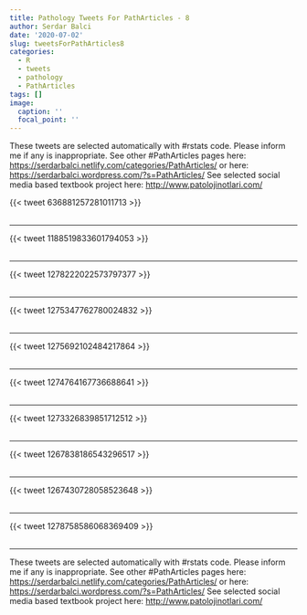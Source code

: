 ```yaml
---
title: Pathology Tweets For PathArticles - 8
author: Serdar Balci
date: '2020-07-02'
slug: tweetsForPathArticles8
categories:
  - R
  - tweets
  - pathology
  - PathArticles
tags: []
image:
  caption: ''
  focal_point: ''
---
```



These tweets are selected automatically with #rstats code. Please inform me if any is inappropriate.
See other #PathArticles pages here: https://serdarbalci.netlify.com/categories/PathArticles/  or here: https://serdarbalci.wordpress.com/?s=PathArticles/ 
See selected social media based textbook project here: http://www.patolojinotlari.com/

{{< tweet 636881257281011713 >}}
<br>
<br>
<hr>
{{< tweet 1188519833601794053 >}}
<br>
<br>
<hr>
{{< tweet 1278222022573797377 >}}
<br>
<br>
<hr>
{{< tweet 1275347762780024832 >}}
<br>
<br>
<hr>
{{< tweet 1275692102484217864 >}}
<br>
<br>
<hr>
{{< tweet 1274764167736688641 >}}
<br>
<br>
<hr>
{{< tweet 1273326839851712512 >}}
<br>
<br>
<hr>
{{< tweet 1267838186543296517 >}}
<br>
<br>
<hr>
{{< tweet 1267430728058523648 >}}
<br>
<br>
<hr>
{{< tweet 1278758586068369409 >}}
<br>
<br>
<hr>


These tweets are selected automatically with #rstats code. Please inform me if any is inappropriate.
See other #PathArticles pages here: https://serdarbalci.netlify.com/categories/PathArticles/  or here: https://serdarbalci.wordpress.com/?s=PathArticles/ 
See selected social media based textbook project here: http://www.patolojinotlari.com/
